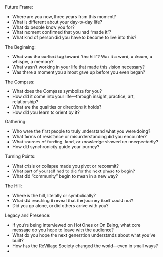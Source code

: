   

Future Frame:

  

  

- Where are you now, three years from this moment?
- What is different about your day-to-day life?
- What do people know you for?
- What moment confirmed that you had “made it”?
- What kind of person did you have to become to live into this?

  

  

  

  

  

The Beginning:

  

  

- What was the earliest tug toward “the hill”? Was it a word, a dream, a whisper, a memory?
- What wasn’t working in your life that made this vision necessary?
- Was there a moment you almost gave up before you even began?

  

  

  

  

  

The Compass:

  

  

- What does the Compass symbolize for you?
- How did it come into your life—through insight, practice, art, relationship?
- What are the qualities or directions it holds?
- How did you learn to orient by it?

  

  

  

  

  

Gathering:

  

  

- Who were the first people to truly understand what you were doing?
- What forms of resistance or misunderstanding did you encounter?
- What sources of funding, land, or knowledge showed up unexpectedly?
- How did synchronicity guide your journey?

  

  

  

  

  

Turning Points:

  

  

- What crisis or collapse made you pivot or recommit?
- What part of yourself had to die for the next phase to begin?
- What did “community” begin to mean in a new way?

  

  

  

  

  

The Hill:

  

  

- Where is the hill, literally or symbolically?
- What did reaching it reveal that the journey itself could not?
- Did you go alone, or did others arrive with you?

  

  

  

  

  

Legacy and Presence:

  

  

- If you’re being interviewed on Hot Ones or On Being, what core message do you hope to leave with the audience?
- What do you hope the next generation understands about what you’ve built?
- How has the ReVillage Society changed the world—even in small ways?
- 